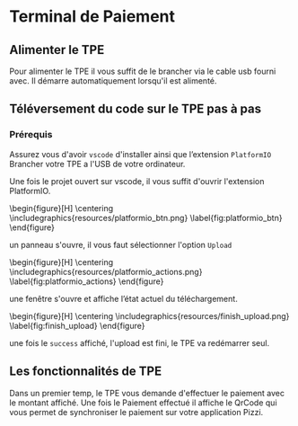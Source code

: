 # Terminal de Paiement

## Alimenter le TPE

Pour alimenter le TPE il vous suffit de le brancher via le cable usb fourni avec.
Il démarre automatiquement lorsqu'il est alimenté.

## Téléversement du code sur le TPE pas à pas

### Prérequis

Assurez vous d'avoir `vscode` d'installer ainsi que l’extension `PlatformIO`
Brancher votre TPE a l'USB de votre ordinateur.

Une fois le projet ouvert sur vscode, il vous suffit d'ouvrir l'extension PlatformIO.

\begin{figure}[H]
\centering
\includegraphics{resources/platformio_btn.png}
\label{fig:platformio_btn}
\end{figure}

un panneau s'ouvre, il vous faut sélectionner l'option `Upload`

\begin{figure}[H]
\centering
\includegraphics{resources/platformio_actions.png}
\label{fig:platformio_actions}
\end{figure}

une fenêtre s'ouvre et affiche l’état actuel du téléchargement.

\begin{figure}[H]
\centering
\includegraphics{resources/finish_upload.png}
\label{fig:finish_upload}
\end{figure}

une fois le `success` affiché, l'upload est fini, le TPE va redémarrer seul.

## Les fonctionnalités de TPE

Dans un premier temp, le TPE vous demande d'effectuer le paiement avec le montant affiché.
Une fois le Paiement effectué il affiche le QrCode qui vous permet de synchroniser le paiement sur votre application Pizzi.
